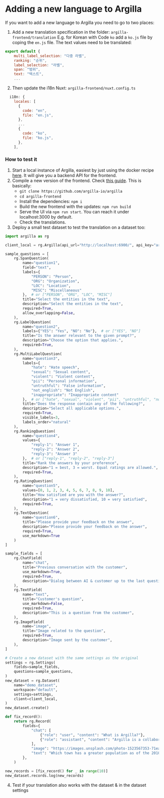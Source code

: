 # Adding a new language to Argilla

If you want to add a new language to Argilla you need to go to two places:

1. Add a new translation specification in the folder: `argilla-frontend/translation` E.g. for Korean with Code `ko` add a `ko.js` file by coping the `en.js` file. The text values need to be translated:
```javascript
export default {
    multi_label_selection: "다중 라벨",
    ranking: "순위",
    label_selection: "라벨",
    span: "범위",
    text: "텍스트",
    ...
```
2. Then update the i18n Nuxt: `argilla-frontend/nuxt.config.ts`

```javascript
  i18n: {
    locales: [
      {
        code: "en",
        file: "en.js",
      },
      ...
      {
        code: "ko",
        file: "ko.js",
      },
    ],
```

### How to test it

1. Start a local instance of Argilla, easiest by just using the docker recipe [here](../getting_started/how-to-deploy-argilla-with-docker.md). It will give you a backend API for the frontend.
2. Compile a new version of the frontend. Check [this guide](https://github.com/argilla-io/argilla/tree/develop/argilla-frontend). This is basically:
    - `git clone https://github.com/argilla-io/argilla`
    - `cd argilla-frontend`
    - Install the dependencies: `npm i`
    - Build the new frontend with the updates: `npm run build`
    - Serve the UI via `npm run start`. You can reach it under localhost:3000 by default.
    - Check the translations.
3. Deploy a small test dataset to test the translation on a dataset too:
```python
import argilla as rg

client_local = rg.Argilla(api_url="http://localhost:6900/", api_key="argilla.apikey")

sample_questions = [
    rg.SpanQuestion(
        name="question1",
        field="text",
        labels={
            "PERSON": "Person",
            "ORG": "Organization",
            "LOC": "Location",
            "MISC": "Miscellaneous"
        },  # or ["PERSON", "ORG", "LOC", "MISC"]
        title="Select the entities in the text",
        description="Select the entities in the text",
        required=True,
        allow_overlapping=False,
    ),
    rg.LabelQuestion(
        name="question2",
        labels={"YES": "Yes", "NO": "No"},  # or ["YES", "NO"]
        title="Is the answer relevant to the given prompt?",
        description="Choose the option that applies.",
        required=True,
    ),
    rg.MultiLabelQuestion(
        name="question3",
        labels={
            "hate": "Hate speech",
            "sexual": "Sexual content",
            "violent": "Violent content",
            "pii": "Personal information",
            "untruthful": "False information",
            "not_english": "Not English",
            "inappropriate": "Inappropriate content"
        },  # or ["hate", "sexual", "violent", "pii", "untruthful", "not_english", "inappropriate"]
        title="Does the response contain any of the following?",
        description="Select all applicable options.",
        required=True,
        visible_labels=3,
        labels_order="natural"
    ),
    rg.RankingQuestion(
        name="question4",
        values={
            "reply-1": "Answer 1",
            "reply-2": "Answer 2",
            "reply-3": "Answer 3"
        },  # or ["reply-1", "reply-2", "reply-3"]
        title="Rank the answers by your preference",
        description="1 = best, 3 = worst. Equal ratings are allowed.",
        required=True,
    ),
    rg.RatingQuestion(
        name="question5",
        values=[0, 1, 2, 3, 4, 5, 6, 7, 8, 9, 10],
        title="How satisfied are you with the answer?",
        description="1 = very dissatisfied, 10 = very satisfied",
        required=True,
    ),
    rg.TextQuestion(
        name="question6",
        title="Please provide your feedback on the answer",
        description="Please provide your feedback on the answer",
        required=True,
        use_markdown=True
    )
]

sample_fields = [
    rg.ChatField(
        name="chat",
        title="Previous conversation with the customer",
        use_markdown=True,
        required=True,
        description="Dialog between AI & customer up to the last question",
    ),
    rg.TextField(
        name="text",
        title="Customer's question",
        use_markdown=False,
        required=True,
        description="This is a question from the customer",
    ),
    rg.ImageField(
        name="image",
        title="Image related to the question",
        required=True,
        description="Image sent by the customer",
    ),
]

# Create a new dataset with the same settings as the original
settings = rg.Settings(
    fields=sample_fields,
    questions=sample_questions,
)
new_dataset = rg.Dataset(
    name="demo_dataset",
    workspace="default",
    settings=settings,
    client=client_local,
)
new_dataset.create()

def fix_record():
    return rg.Record(
        fields={
            "chat": [
                {"role": "user", "content": "What is Argilla?"},
                {"role": "assistant", "content": "Argilla is a collaboration tool for AI engineers and domain experts to build high-quality datasets"},
            ],
            "image": "https://images.unsplash.com/photo-1523567353-71ea31cb9f73?w=900&auto=format&fit=crop&q=60&ixlib=rb-4.0.3&ixid=M3wxMjA3fDB8MHxzZWFyY2h8MTJ8fGNvcmdpfGVufDB8fDB8fHww",
            "text": "Which town has a greater population as of the 2010 census, Minden, Nevada or Gardnerville, Nevada?",
        },
    )

new_records = [fix_record() for _ in range(10)]
new_dataset.records.log(new_records)
```
4. Test if your translation also works with the dataset & in the dataset settings
